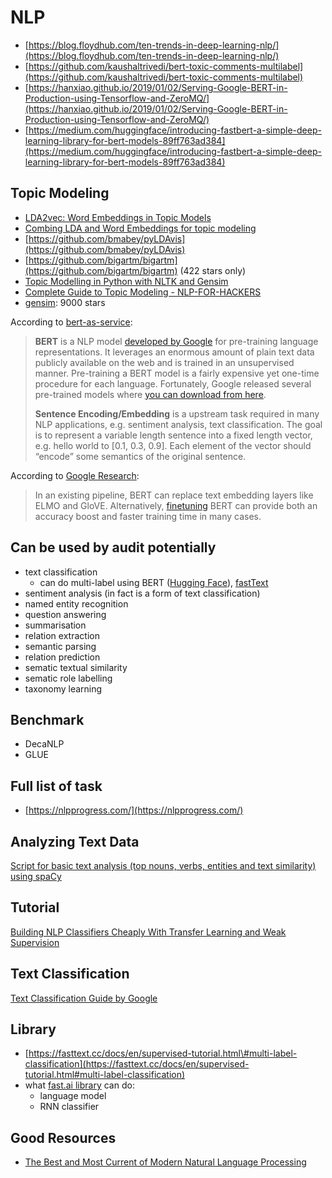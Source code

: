 # NLP

* [https://blog.floydhub.com/ten-trends-in-deep-learning-nlp/](https://blog.floydhub.com/ten-trends-in-deep-learning-nlp/)
* [https://github.com/kaushaltrivedi/bert-toxic-comments-multilabel](https://github.com/kaushaltrivedi/bert-toxic-comments-multilabel)
* [https://hanxiao.github.io/2019/01/02/Serving-Google-BERT-in-Production-using-Tensorflow-and-ZeroMQ/](https://hanxiao.github.io/2019/01/02/Serving-Google-BERT-in-Production-using-Tensorflow-and-ZeroMQ/)
* [https://medium.com/huggingface/introducing-fastbert-a-simple-deep-learning-library-for-bert-models-89ff763ad384](https://medium.com/huggingface/introducing-fastbert-a-simple-deep-learning-library-for-bert-models-89ff763ad384)

## Topic Modeling

* [LDA2vec: Word Embeddings in Topic Models](https://towardsdatascience.com/lda2vec-word-embeddings-in-topic-models-4ee3fc4b2843)
* [Combing LDA and Word Embeddings for topic modeling](https://towardsdatascience.com/combing-lda-and-word-embeddings-for-topic-modeling-fe4a1315a5b4)
* [https://github.com/bmabey/pyLDAvis](https://github.com/bmabey/pyLDAvis)
* [https://github.com/bigartm/bigartm](https://github.com/bigartm/bigartm) \(422 stars only\)
* [Topic Modelling in Python with NLTK and Gensim](https://towardsdatascience.com/topic-modelling-in-python-with-nltk-and-gensim-4ef03213cd21)
* [Complete Guide to Topic Modeling - NLP-FOR-HACKERS](https://nlpforhackers.io/topic-modeling/amp/)
* [gensim](https://github.com/RaRe-Technologies/gensim): 9000 stars



According to [bert-as-service](https://bert-as-service.readthedocs.io/en/latest/section/what-is-it.html):

> **BERT** is a NLP model [developed by Google](https://github.com/google-research/bert) for pre-training language representations. It leverages an enormous amount of plain text data publicly available on the web and is trained in an unsupervised manner. Pre-training a BERT model is a fairly expensive yet one-time procedure for each language. Fortunately, Google released several pre-trained models where [you can download from here](https://github.com/google-research/bert#pre-trained-models).
>
> **Sentence Encoding/Embedding** is a upstream task required in many NLP applications, e.g. sentiment analysis, text classification. The goal is to represent a variable length sentence into a fixed length vector, e.g. hello world to \[0.1, 0.3, 0.9\]. Each element of the vector should “encode” some semantics of the original sentence.



According to [Google Research](https://colab.research.google.com/github/google-research/bert/blob/master/predicting_movie_reviews_with_bert_on_tf_hub.ipynb#scrollTo=xiYrZKaHwV81):

> In an existing pipeline, BERT can replace text embedding layers like ELMO and GloVE. Alternatively, [finetuning](http://wiki.fast.ai/index.php/Fine_tuning) BERT can provide both an accuracy boost and faster training time in many cases.

## Can be used by audit potentially

* text classification
  * can do multi-label using BERT \([Hugging Face](https://medium.com/huggingface/multi-label-text-classification-using-bert-the-mighty-transformer-69714fa3fb3d)\), [fastText](https://fasttext.cc/docs/en/supervised-tutorial.html#multi-label-classification)
* sentiment analysis \(in fact is a form of text classification\)
* named entity recognition
* question answering
* summarisation
* relation extraction
* semantic parsing
* relation prediction
* sematic textual similarity
* sematic role labelling
* taxonomy learning

## Benchmark

* DecaNLP
* GLUE

## Full list of task

* [https://nlpprogress.com/](https://nlpprogress.com/)



## Analyzing Text Data

[Script for basic text analysis \(top nouns, verbs, entities and text similarity\) using spaCy](https://towardsdatascience.com/reliving-avengers-infinity-war-with-spacy-and-natural-language-processing-2abcb48e4ba1)

## Tutorial

[Building NLP Classifiers Cheaply With Transfer Learning and Weak Supervision](https://towardsdatascience.com/a-technique-for-building-nlp-classifiers-efficiently-with-transfer-learning-and-weak-supervision-a8e2f21ca9c8)

## Text Classification

[Text Classification Guide by Google](https://developers.google.com/machine-learning/guides/text-classification/)



## Library

* [https://fasttext.cc/docs/en/supervised-tutorial.html\#multi-label-classification](https://fasttext.cc/docs/en/supervised-tutorial.html#multi-label-classification)
* what [fast.ai library](https://docs.fast.ai/text.html) can do:
  * language model
  * RNN classifier

## Good Resources

* [The Best and Most Current of Modern Natural Language Processing](https://medium.com/huggingface/the-best-and-most-current-of-modern-natural-language-processing-5055f409a1d1)



